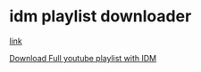 # idm playlist downloader

[link](https://youtubemultidownloader.net/playlists.html)

[Download Full youtube playlist with IDM](https://www.youtube.com/watch?v=C9xFPLXbGBE)